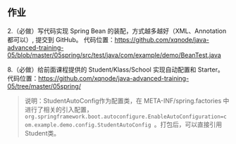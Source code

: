 ## 作业
2.（必做）写代码实现 Spring Bean 的装配，方式越多越好（XML、Annotation 都可以）, 提交到 GitHub。
代码位置：https://github.com/xqnode/java-advanced-training-05/blob/master/05spring/src/test/java/com/example/demo/BeanTest.java

8.（必做）给前面课程提供的 Student/Klass/School 实现自动配置和 Starter。
代码位置：https://github.com/xqnode/java-advanced-training-05/tree/master/05spring/

> 说明：StudentAutoConfig作为配置类，在 META-INF/spring.factories 中进行了相关的引入配置，`org.springframework.boot.autoconfigure.EnableAutoConfiguration=com.example.demo.config.StudentAutoConfig
`。打包后，可以直接引用 Student类。
